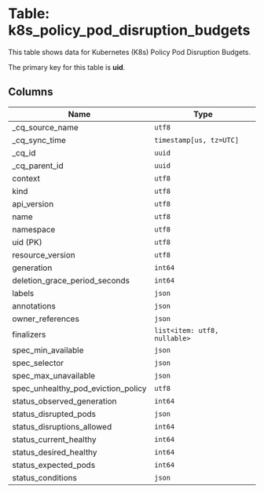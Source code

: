 # Table: k8s_policy_pod_disruption_budgets

This table shows data for Kubernetes (K8s) Policy Pod Disruption Budgets.

The primary key for this table is **uid**.

## Columns

| Name          | Type          |
| ------------- | ------------- |
|_cq_source_name|`utf8`|
|_cq_sync_time|`timestamp[us, tz=UTC]`|
|_cq_id|`uuid`|
|_cq_parent_id|`uuid`|
|context|`utf8`|
|kind|`utf8`|
|api_version|`utf8`|
|name|`utf8`|
|namespace|`utf8`|
|uid (PK)|`utf8`|
|resource_version|`utf8`|
|generation|`int64`|
|deletion_grace_period_seconds|`int64`|
|labels|`json`|
|annotations|`json`|
|owner_references|`json`|
|finalizers|`list<item: utf8, nullable>`|
|spec_min_available|`json`|
|spec_selector|`json`|
|spec_max_unavailable|`json`|
|spec_unhealthy_pod_eviction_policy|`utf8`|
|status_observed_generation|`int64`|
|status_disrupted_pods|`json`|
|status_disruptions_allowed|`int64`|
|status_current_healthy|`int64`|
|status_desired_healthy|`int64`|
|status_expected_pods|`int64`|
|status_conditions|`json`|